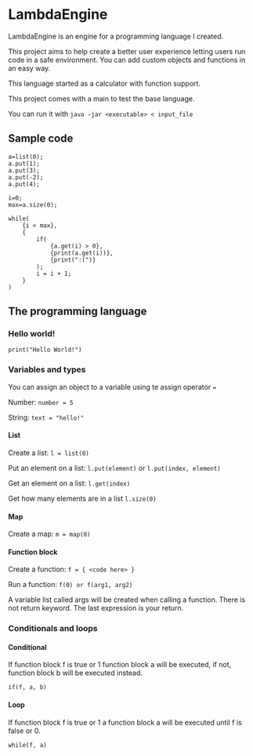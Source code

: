 # LambdaEngine
LambdaEngine is an engine for a programming language I created.

This project aims to help create a better user experience letting users run code in a safe environment.
You can add custom objects and functions in an easy way.

This language started as a calculator with function support.

This project comes with a main to test the base language.

You can run it with `java -jar <executable> < input_file`

## Sample code
```
a=list(0);
a.put(1);
a.put(3);
a.put(-2);
a.put(4);

i=0;
max=a.size(0);

while(
    {i < max},
    {
        if(
            {a.get(i) > 0},
            {print(a.get(i))},
            {print(":(")}
        );
        i = i + 1;
    }
)
```

## The programming language

### Hello world!
``print("Hello World!")``

### Variables and types
You can assign an object to a variable using te assign operator `=`

Number: `number = 5`

String: `text = "hello!"`

#### List
Create a list: `l = list(0)`

Put an element on a list: `l.put(element)` or `l.put(index, element)`

Get an element on a list: `l.get(index)`

Get how many elements are in a list `l.size(0)`

#### Map
Create a map: `m = map(0)`

#### Function block
Create a function: `f = { <code here> }`

Run a function: `f(0) or f(arg1, arg2)`

A variable list called args will be created when calling a function.
There is not return keyword. The last expression is your return.

### Conditionals and loops

#### Conditional
If function block f is true or 1 function block a will be executed, if not, function block b will be executed instead.
 
`if(f, a, b)`

#### Loop
If function block f is true or 1 a function block a will be executed until f is false or 0.

`while(f, a)`